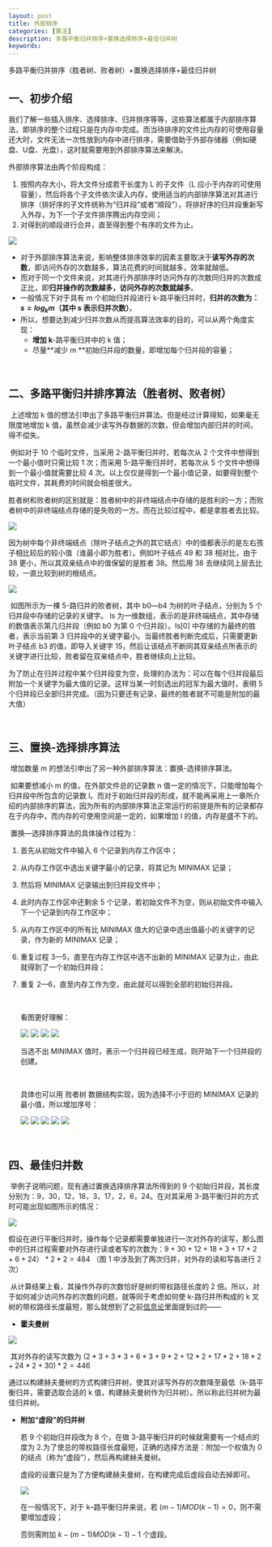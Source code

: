 ```yaml
---
layout: post
title: 外部排序
categories: [算法]
description: 多路平衡归并排序+置换选择排序+最佳归并树
keywords: 
---
```


多路平衡归并排序（胜者树、败者树）+置换选择排序+最佳归并树	

## 一、初步介绍

我们了解一些插入排序、选择排序、归并排序等等，这些算法都属于内部排序算法，即排序的整个过程只是在内存中完成。而当待排序的文件比内存的可使用容量还大时，文件无法一次性放到内存中进行排序，需要借助于外部存储器（例如硬盘、U盘、光盘），这时就需要用到外部排序算法来解决。

外部排序算法由两个阶段构成：

1. 按照内存大小，将大文件分成若干长度为 L 的子文件（L 应小于内存的可使用容量），然后将各个子文件依次读入内存，使用适当的内部排序算法对其进行排序（排好序的子文件统称为“归并段”或者“顺段”），将排好序的归并段重新写入外存，为下一个子文件排序腾出内存空间；
2. 对得到的顺段进行合并，直至得到整个有序的文件为止。

<img src="/images/posts/External Sort/1.png"/>

* 对于外部排序算法来说，影响整体排序效率的因素主要取决于**读写外存的次数**，即访问外存的次数越多，算法花费的时间就越多，效率就越低。
* 而对于同一个文件来说，对其进行外部排序时访问外存的次数同归并的次数成正比，即**归并操作的次数越多，访问外存的次数就越多**。
* 一般情况下对于具有 m 个初始归并段进行 k-路平衡归并时，**归并的次数为：$s=log_k⁡m$（其中 s 表示归并次数）**。
* 所以，想要达到减少归并次数从而提高算法效率的目的，可以从两个角度实现：
  - **增加 k**-路平衡归并中的 k 值；
  - 尽量**减少 m **初始归并段的数量，即增加每个归并段的容量；

<br>

## 二、多路平衡归并排序算法（胜者树、败者树）

​	上述增加 k 值的想法引申出了多路平衡归并算法。但是经过计算得知，如果毫无限度地增加 k 值，虽然会减少读写外存数据的次数，但会增加内部归并的时间，得不偿失。

​	例如对于 10 个临时文件，当采用 2-路平衡归并时，若每次从 2 个文件中想得到一个最小值时只需比较 1 次；而采用 5-路平衡归并时，若每次从 5 个文件中想得到一个最小值就需要比较 4 次。以上仅仅是得到一个最小值记录，如要得到整个临时文件，其耗费的时间就会相差很大。

​	胜者树和败者树的区别就是：胜者树中的非终端结点中存储的是胜利的一方；而败者树中的非终端结点存储的是失败的一方。而在比较过程中，都是拿胜者去比较。

<img src="/images/posts/External Sort/2.png"/>

​	因为树中每个非终端结点（除叶子结点之外的其它结点）中的值都表示的是左右孩子相比较后的较小值（谁最小即为胜者）。例如叶子结点 49 和 38 相对比，由于 38 更小，所以其双亲结点中的值保留的是胜者 38。然后用 38 去继续同上层去比较，一直比较到树的根结点。

<img src="/images/posts/External Sort/3.png"/>

​	如图所示为一棵 5-路归并的败者树，其中 b0—b4 为树的叶子结点，分别为 5 个归并段中存储的记录的关键字。 ls 为一维数组，表示的是非终端结点，其中存储的数值表示第几归并段（例如 b0 为第 0 个归并段）。ls[0] 中存储的为最终的胜者，表示当前第 3 归并段中的关键字最小。当最终胜者判断完成后，只需要更新叶子结点 b3 的值，即导入关键字 15，然后让该结点不断同其双亲结点所表示的关键字进行比较，败者留在双亲结点中，胜者继续向上比较。

​	为了防止在归并过程中某个归并段变为空，处理的办法为：可以在每个归并段最后附加一个关键字为最大值的记录。这样当某一时刻选出的冠军为最大值时，表明 5 个归并段已全部归并完成。（因为只要还有记录，最终的胜者就不可能是附加的最大值）

<br>

## 三、置换-选择排序算法

​	增加数量 m 的想法引申出了另一种外部排序算法：置换-选择排序算法。

​	如果要想减小 m 的值，在外部文件总的记录数 n 值一定的情况下，只能增加每个归并段中所包含的记录数 l。而对于初始归并段的形成，就不能再采用上一章所介绍的内部排序的算法，因为所有的内部排序算法正常运行的前提是所有的记录都存在于内存中，而内存的可使用空间是一定的，如果增加 l 的值，内存是盛不下的。

​	置换—选择排序算法的具体操作过程为：

1. 首先从初始文件中输入 6 个记录到内存工作区中；

2. 从内存工作区中选出关键字最小的记录，将其记为 MINIMAX 记录；

3. 然后将 MINIMAX 记录输出到归并段文件中；

4. 此时内存工作区中还剩余 5 个记录，若初始文件不为空，则从初始文件中输入下一个记录到内存工作区中；

5. 从内存工作区中的所有比 MINIMAX 值大的记录中选出值最小的关键字的记录，作为新的 MINIMAX 记录；

6. 重复过程 3—5，直至在内存工作区中选不出新的 MINIMAX 记录为止，由此就得到了一个初始归并段；

7. 重复 2—6，直至内存工作为空，由此就可以得到全部的初始归并段。

   <br>

   看图更好理解：

   <img src="/images/posts/External Sort/4.png"/>

   <img src="/images/posts/External Sort/5.png"/>

   <img src="/images/posts/External Sort/6.png"/>

   <img src="/images/posts/External Sort/7.png"/>

   当选不出 MINIMAX 值时，表示一个归并段已经生成，则开始下一个归并段的创建。

   <br>

   具体也可以用 败者树 数据结构实现，因为选择不小于旧的 MINIMAX 记录的最小值，所以增加序号：

   <img src="/images/posts/External Sort/8.png"/>

   <img src="/images/posts/External Sort/9.png"/>

   <img src="/images/posts/External Sort/10.png"/>

   <img src="/images/posts/External Sort/11.png"/>

   <img src="/images/posts/External Sort/12.png"/>

<br>

## 四、最佳归并数

​	举例子说明问题，现有通过置换选择排序算法所得到的 9 个初始归并段，其长度分别为：9，30，12，18，3，17，2，6，24。在对其采用 3-路平衡归并的方式时可能出现如图所示的情况：

<img src="/images/posts/External Sort/13.png"/>

​	假设在进行平衡归并时，操作每个记录都需要单独进行一次对外存的读写，那么图中的归并过程需要对外存进行读或者写的次数为：$9+30+12+18+3+17+2+6+24）*2*2=484$ （图 1 中涉及到了两次归并，对外存的读和写各进行 2 次）

​	从计算结果上看，其操作外存的次数恰好是树的带权路径长度的 2 倍。所以，对于如何减少访问外存的次数的问题，就等同于考虑如何使 k-路归并所构成的 k 叉树的带权路径长度最短，那么就想到了之前[信息论](https://github.com/WYWAshley/WYWAshley.github.io.git/2020/03/24/entropy/)里面提到过的——

* **霍夫曼树**

<img src="/images/posts/External Sort/14.png"/>

​	其对外存的读写次数为 $(2*3+3*3+6*3+9*2+12*2+17*2+18*2+24*2+30)*2=446$

​	通过以构建赫夫曼树的方式构建归并树，使其对读写外存的次数降至最低（k-路平衡归并，需要选取合适的 k 值，构建赫夫曼树作为归并树）。所以称此归并树为最佳归并树。

* **附加“虚段”的归并树**

  若 9 个初始归并段改为 8 个，在做 3-路平衡归并的时候就需要有一个结点的度为 2.为了使总的带权路径长度最短，正确的选择方法是：附加一个权值为 0 的结点（称为“虚段”），然后再构建赫夫曼树。

  虚段的设置只是为了方便构建赫夫曼树，在构建完成后虚段自动去掉即可。

  <img src="/images/posts/External Sort/15.png"/>

  在一般情况下，对于 k–路平衡归并来说，若 $(m-1)MOD(k-1)=0$，则不需要增加虚段；

  否则需附加 $k-(m-1)MOD(k-1)-1$ 个虚段。